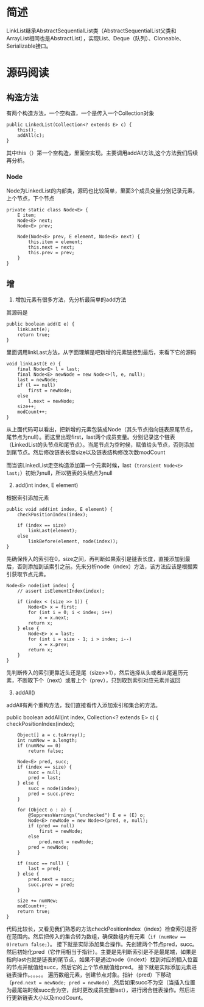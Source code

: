 # 简述 #

LinkList继承AbstractSequentialList类（AbstractSequentialList父类和ArrayList相同也是AbstractList），实现List、Deque（队列）、Cloneable、Serializable接口。

# 源码阅读 #

## 构造方法 ##

有两个构造方法，一个空构造，一个是传入一个Collection对象

	public LinkedList(Collection<? extends E> c) {
        this();
        addAll(c);
    }

其中this（）第一个空构造，里面空实现。主要调用addAll方法,这个方法我们后续再分析。

### Node ###

Node为LinkedList的内部类，源码也比较简单，里面3个成员变量分别记录元素，上个节点，下个节点

	private static class Node<E> {
        E item;
        Node<E> next;
        Node<E> prev;

        Node(Node<E> prev, E element, Node<E> next) {
            this.item = element;
            this.next = next;
            this.prev = prev;
        }
    }



## 增 ##

1. 增加元素有很多方法，先分析最简单的add方法

其源码是

	public boolean add(E e) {
        linkLast(e);
        return true;
    }

里面调用linkLast方法，从字面理解是吧新增的元素链接到最后，来看下它的源码

	void linkLast(E e) {
        final Node<E> l = last;
        final Node<E> newNode = new Node<>(l, e, null);
        last = newNode;
        if (l == null)
            first = newNode;
        else
            l.next = newNode;
        size++;
        modCount++;
    }
从上面代码可以看出，把新增的元素包装成Node（其头节点指向链表原尾节点，尾节点为null）。而这里出现first，last两个成员变量。分别记录这个链表（LinkedList的头节点和尾节点）。当尾节点为空时候，赋值给头节点，否则添加到尾节点。然后修改链表长度size以及链表结构修改次数modCount

而当该LinkedList走空构造添加第一个元素时候，last（`transient Node<E> last;`）初始为null，所以链表的头结点为null

2. add(int index, E element)

根据索引添加元素

	public void add(int index, E element) {
        checkPositionIndex(index);

        if (index == size)
            linkLast(element);
        else
            linkBefore(element, node(index));
    }

先确保传入的索引在0，size之间，再判断如果索引是链表长度，直接添加到最后，否则添加到该索引之前。先来分析node（index）方法，该方法应该是根据索引获取节点元素。

	Node<E> node(int index) {
        // assert isElementIndex(index);

        if (index < (size >> 1)) {
            Node<E> x = first;
            for (int i = 0; i < index; i++)
                x = x.next;
            return x;
        } else {
            Node<E> x = last;
            for (int i = size - 1; i > index; i--)
                x = x.prev;
            return x;
        }
    }


先判断传入的索引更靠近头还是尾（size>>1），然后选择从头或者从尾遍历元素，不断取下个（next）或者上个（prev），只到取到索引对应元素并返回

3. addAll()

addAll有两个重构方法，我们直接看传入添加索引和集合的方法。

public boolean addAll(int index, Collection<? extends E> c) {
        checkPositionIndex(index);

        Object[] a = c.toArray();
        int numNew = a.length;
        if (numNew == 0)
            return false;

        Node<E> pred, succ;
        if (index == size) {
            succ = null;
            pred = last;
        } else {
            succ = node(index);
            pred = succ.prev;
        }

        for (Object o : a) {
            @SuppressWarnings("unchecked") E e = (E) o;
            Node<E> newNode = new Node<>(pred, e, null);
            if (pred == null)
                first = newNode;
            else
                pred.next = newNode;
            pred = newNode;
        }

        if (succ == null) {
            last = pred;
        } else {
            pred.next = succ;
            succ.prev = pred;
        }

        size += numNew;
        modCount++;
        return true;
    }

代码比较长，又看见我们熟悉的方法checkPositionIndex（index）检查索引是否在范围内。然后把传入的集合转为数组，确保数组内有元素（`if (numNew == 0)return false;`）。
接下就是实际添加集合操作。先创建两个节点pred，succ。然后初始化pred（它作用相当于指针）。主要是先判断索引是不是最尾端，如果是指向last也就是链表的尾节点，如果不是通过node（indext）找到对应的插入位置的节点并赋值给succ，然后它的上个节点赋值给pred。
接下就是实际添加元素进链表操作。。。。。。
遍历数组元素，创建节点对象。指针（pred）下移动（`pred.next = newNode; pred = newNode`）,然后如果succ不为空（当插入位置为最尾端时候succ会为空，此时更改成员变量last），进行闭合链表操作。然后进行更新链表大小以及modCount。
